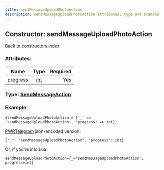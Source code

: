 ```yaml
---
title: sendMessageUploadPhotoAction
description: sendMessageUploadPhotoAction attributes, type and example
---
```

## Constructor: sendMessageUploadPhotoAction  
[Back to constructors index](index.md)



### Attributes:

| Name     |    Type       | Required |
|----------|:-------------:|---------:|
|progress|[int](../types/int.md) | Yes|



### Type: [SendMessageAction](../types/SendMessageAction.md)


### Example:

```
$sendMessageUploadPhotoAction = ['_' => 'sendMessageUploadPhotoAction', 'progress' => int];
```  

[PWRTelegram](https://pwrtelegram.xyz) json-encoded version:

```
{"_": "sendMessageUploadPhotoAction", "progress": int}
```


Or, if you're into Lua:  


```
sendMessageUploadPhotoAction={_='sendMessageUploadPhotoAction', progress=int}

```


